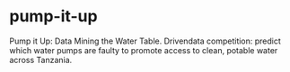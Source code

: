 # pump-it-up
Pump it Up: Data Mining the Water Table. Drivendata competition: predict which water pumps are faulty to promote access to clean, potable water across Tanzania.
